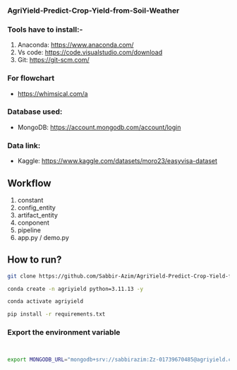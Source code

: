 ### AgriYield-Predict-Crop-Yield-from-Soil-Weather

### Tools have to install:-

1. Anaconda: https://www.anaconda.com/
2. Vs code: https://code.visualstudio.com/download
3. Git: https://git-scm.com/

### For flowchart 

- https://whimsical.com/a


### Database used:

- MongoDB: https://account.mongodb.com/account/login


### Data link:

- Kaggle: https://www.kaggle.com/datasets/moro23/easyvisa-dataset



## Workflow

1. constant
2. config_entity
3. artifact_entity
4. conponent
5. pipeline
6. app.py / demo.py




## How to run?

```bash
git clone https://github.com/Sabbir-Azim/AgriYield-Predict-Crop-Yield-from-Soil-Weather.git
```

```bash
conda create -n agriyield python=3.11.13 -y
```

```bash
conda activate agriyield
```

```bash
pip install -r requirements.txt
```



### Export the  environment variable
```bash


export MONGODB_URL="mongodb+srv://sabbirazim:Zz-01739670485@agriyield.cebiwjl.mongodb.net/?retryWrites=true&w=majority&appName=AgriYield"